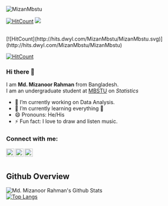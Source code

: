 

![MizanMbstu](Asset/MizanMbstu.png)
<!--- Hit count -->
[![HitCount](http://hits.dwyl.com/MizanMbstu/MizanMbstu.svg)](http://hits.dwyl.com/MizanMbstu/MizanMbstu)
 <img src="https://komarev.com/ghpvc/?username=MizanMbstu">
 
 <br/>
 [![HitCount](http://hits.dwyl.com/MizanMbstu/MizanMbstu.svg)](http://hits.dwyl.com/MizanMbstu/MizanMbstu)
 
 [![HitCount](http://hits.dwyl.com/MizanMbstu/MizanMbstu.svg)](http://hits.dwyl.com/MizanMbstu/MizanMbstu)
 
 
 ### Hi there 👋
I am **Md. Mizanoor Rahman** from Bangladesh.
<br/>
I am an undergraduate student at [MBSTU](http://mbstu.ac.bd/) on *Statistics* 



- 🔭 I’m currently working on Data Analysis.
- 🌱 I’m currently learning everything 🤣
- 😄 Pronouns: He/His
- ⚡ Fun fact: I love to draw and listen music.


### Connect with me:

[<img align="left" alt="Mizanoor Rahman | LinkedIn" width="22px" src="https://cdn.jsdelivr.net/npm/simple-icons@v3/icons/linkedin.svg" />][linkedin]
[<img align="left" alt="Mizanoor Rahman | Instagram" width="22px" src="https://cdn.jsdelivr.net/npm/simple-icons@v3/icons/instagram.svg" />][instagram]
[<img align="left" alt="Mizanoor Rahman | Facebook" width="22px" src="https://cdn.jsdelivr.net/npm/simple-icons@v3/icons/facebook.svg" />][facebook]


<br/>
<br/>



 
## Github Overview

<img align="left" alt="Md. Mizanoor Rahman's Github Stats" src="https://github-readme-stats.vercel.app/api?username=MizanMbstu&show_icons=true" />   &nbsp;
<br />
[![Top Langs](https://github-readme-stats.vercel.app/api/top-langs/?username=MizanMbstu&layout=compact)](https://github.com/anuraghazra/github-readme-stats) 
<br />
 <!---![Top topics](https://sue445-github-readme-stats.vercel.app/api/top-topics/?username=MizanMbstu) --->
<br />




[linkedin]:https://www.linkedin.com/in/mmr-tutul
[instagram]:https://www.instagram.com/_mmr_tutul_/
[facebook]:https://www.facebook.com/mmrtutul.3/




